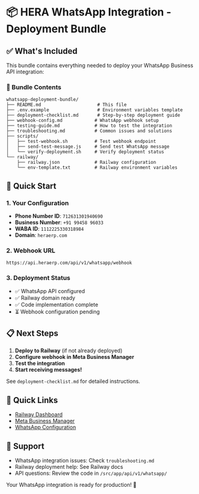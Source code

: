 # 📦 HERA WhatsApp Integration - Deployment Bundle

## ✅ What's Included

This bundle contains everything needed to deploy your WhatsApp Business API integration:

### 📁 Bundle Contents
```
whatsapp-deployment-bundle/
├── README.md                     # This file
├── .env.example                  # Environment variables template
├── deployment-checklist.md       # Step-by-step deployment guide
├── webhook-config.md            # WhatsApp webhook setup
├── testing-guide.md             # How to test the integration
├── troubleshooting.md           # Common issues and solutions
├── scripts/
│   ├── test-webhook.sh          # Test webhook endpoint
│   ├── send-test-message.js     # Send test WhatsApp message
│   └── verify-deployment.sh     # Verify deployment status
└── railway/
    ├── railway.json             # Railway configuration
    └── env-template.txt         # Railway environment variables
```

## 🚀 Quick Start

### 1. Your Configuration
- **Phone Number ID**: `712631301940690`
- **Business Number**: `+91 99458 96033`
- **WABA ID**: `1112225330318984`
- **Domain**: `heraerp.com`

### 2. Webhook URL
```
https://api.heraerp.com/api/v1/whatsapp/webhook
```

### 3. Deployment Status
- ✅ WhatsApp API configured
- ✅ Railway domain ready
- ✅ Code implementation complete
- ⏳ Webhook configuration pending

## 📋 Next Steps

1. **Deploy to Railway** (if not already deployed)
2. **Configure webhook in Meta Business Manager**
3. **Test the integration**
4. **Start receiving messages!**

See `deployment-checklist.md` for detailed instructions.

## 🔗 Quick Links
- [Railway Dashboard](https://railway.app)
- [Meta Business Manager](https://business.facebook.com)
- [WhatsApp Configuration](https://business.facebook.com/wa/manage)

## 💬 Support
- WhatsApp integration issues: Check `troubleshooting.md`
- Railway deployment help: See Railway docs
- API questions: Review the code in `/src/app/api/v1/whatsapp/`

Your WhatsApp integration is ready for production! 🎉